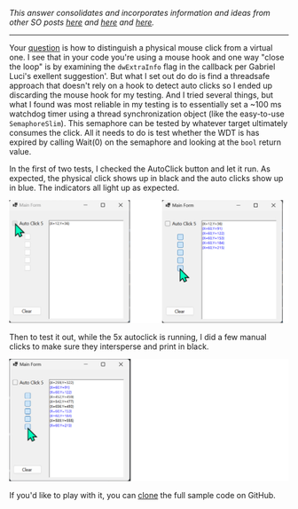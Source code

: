 _This answer consolidates and incorporates information and ideas from other SO posts [here](https://stackoverflow.com/a/10355905/5438626) and [here](https://stackoverflow.com/q/22744531/5438626) and [here](https://stackoverflow.com/q/2416748/5438626)._
***

Your [question](https://stackoverflow.com/q/74721398/5438626) is how to distinguish a physical mouse click from a virtual one. I see that in your code you're using a mouse hook and one way "close the loop" is by examining the `dwExtraInfo` flag in the callback per Gabriel Luci's exellent suggestion'. But what I set out do do is find a threadsafe approach that doesn't rely on a hook to detect auto clicks so I ended up discarding the mouse hook for my testing. And I tried several things, but what I found was most reliable in my testing is to essentially set a ~100 ms watchdog timer using a thread synchronization object (like the easy-to-use `SemaphoreSlim`). This semaphore can be tested by whatever target ultimately consumes the click. All it needs to do is test whether the WDT is has expired by calling Wait(0) on the semaphore and looking at the `bool` return value. 

In the first of two tests, I checked the AutoClick button and let it run. As expected, the physical click shows up in black and the auto clicks show up in blue. The indicators all light up as expected.

![Screenshot](https://github.com/IVSoftware/auto-clicker-demo/blob/master/auto-clicker/Screenshots/simple.png)

Then to test it out, while the 5x autoclick is running, I did a few manual clicks to make sure they intersperse and print in black.

![Screenshot](https://github.com/IVSoftware/auto-clicker-demo/blob/master/auto-clicker/Screenshots/interspersed.png)

If you'd like to play with it, you can [clone](https://github.com/IVSoftware/auto-clicker-demo.git) the full sample code on GitHub.